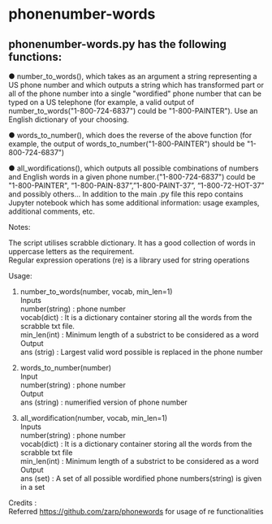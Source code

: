 # phonenumber-words


## phonenumber-words.py has the following functions:

● number_to_words(), which takes as an argument a string representing a US phone number and which outputs a string which has transformed part or all of the phone number into a single "wordified" phone number that can be typed on a US telephone (for example, a valid output of number_to_words("1-800-724-6837") could be "1-800-PAINTER"). Use an English dictionary of your choosing.

● words_to_number(), which does the reverse of the above function (for example, the output of words_to_number("1-800-PAINTER") should be "1-800-724-6837")

● all_wordifications(), which outputs all possible combinations of numbers and English words in a given phone number.("1-800-724-6837") could be "1-800-PAINTER", “1-800-PAIN-837”,”1-800-PAINT-37”, “1-800-72-HOT-37” and possibly others... 
In addition to the main .py file this repo contains Jupyter notebook which has some additional information: usage examples, additional comments, etc.  
  
Notes: 

The script utilises scrabble dictionary. It has a good collection of words in uppercase letters as the requirement.<br />
Regular expression operations (re) is a library used for string operations

Usage: 

1. number_to_words(number, vocab, min_len=1)<br />
  Inputs <br />
   number(string) : phone number<br />
   vocab(dict) : It is a dictionary container storing all the words from the scrabble txt file.<br />
   min_len(int) : Minimum length of a substrict to be considered as a word<br />
  Output<br />
   ans (strig) : Largest valid word possible is replaced in the phone number <br />


2. words_to_number(number)<br />
  Input <br />
   number(string) : phone number<br />
  Output<br />
   ans (string) : numerified version of phone number<br />


3. all_wordification(number, vocab, min_len=1)<br />
  Inputs<br />
   number(string) : phone number<br />
   vocab(dict) : It is a dictionary container storing all the words from the scrabble txt file<br />
   min_len(int) : Minimum length of a substrict to be considered as a word<br />
  Output <br />
   ans (set) : A set of all possible wordified phone numbers(string) is given in a set
   
 Credits : <br />
  Referred https://github.com/zarp/phonewords for usage of re functionalities
